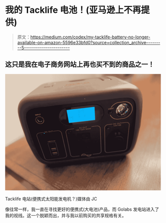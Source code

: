 # 我的 Tacklife 电池！(亚马逊上不再提供)

> 原文：<https://medium.com/codex/my-tacklife-battery-no-longer-available-on-amazon-5596e33bfd0?source=collection_archive---------5----------------------->

## 这只是我在电子商务网站上再也买不到的商品之一！

![](img/bc70c5ccd9adf6337b11c54b8febc3eb.png)

Tacklife 电站(便携式太阳能发电机？)媒体由 JC

像往常一样，我一直在寻找更好的便携式(大电池)产品，而 Golabs 发电站进入了我的视线。这一个脱颖而出，并与我以前购买的共享规格有关。
